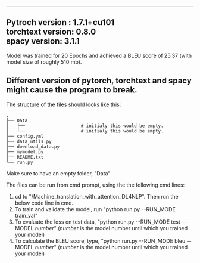 
-------------------------
Pytroch version : 1.7.1+cu101 <Br/>
torchtext version: 0.8.0 <Br/>
spacy version: 3.1.1 <Br/>
-------------------------
Model was trained for 20 Epochs and achieved a BLEU score of 25.37 (with model size of roughly 510 mb).

Different version of pytorch, torchtext and spacy might cause the program to break.
-------

The structure of the files should looks like this:
```
.
├── Data                    
│   ├──                     # initialy this would be empty.
│   └──                     # initialy this would be empty.
├── config.yml
├── data_utils.py
├── download_data.py
├── mymodel.py
├── README.txt
└── run.py
```
Make sure to have an empty folder, "Data"

The files can be run from cmd prompt, using the the following cmd lines:
1) cd to "/Machine_translation_with_attention_DL4NLP". Then run the below code line in cmd.
2) To train and validate the model, run "python run.py --RUN_MODE train_val"
3) To evaluate the loss on test data,  "python run.py --RUN_MODE test --MODEL _number_" (_number_ is the model number until which you trained your model)
4) To calculate the BLEU score, type,  "python run.py --RUN_MODE bleu --MODEL _number_" (_number_ is the model number until which you trained your model)
